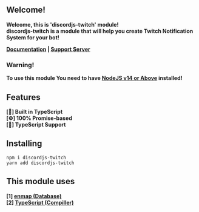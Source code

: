 ## Welcome!

<strong>Welcome, this is 'discordjs-twitch' module!</strong> <br />
<strong>discordjs-twitch is a module that will help you create Twitch Notification System for your bot!</strong>

<strong>[Documentation](https://djs-twitch.js.org/) | [Support Server](https://discord.gg/zsTgXs24k2)</strong>

### Warning!

<strong>To use this module You need to have [NodeJS v14 or Above](https://nodejs.org/) installed!</strong>

## Features

<span><strong>[🔑] Built in TypeScript</strong></span> <br />
<span><strong>[⚙] 100% Promise-based</strong></span> <br />
<span><strong>[🙂] TypeScript Support</strong></span> <br />

## Installing

<span><code>npm i discordjs-twitch</code></span> <br />
<span><code>yarn add discordjs-twitch</code></span>

## This module uses

<span><strong>[1] [enmap (Database)](https://npmjs.com/package/enmap/)</strong></span> <br />
<span><strong>[2] [TypeScript (Compiller)](https://npmjs.com/package/typescript/)</strong></span>
